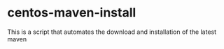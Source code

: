 centos-maven-install
====================

This is a script that automates the download and installation of the latest maven 
